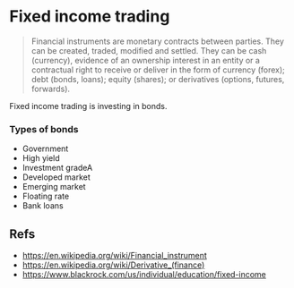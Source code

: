 # Fixed income trading

> Financial instruments are monetary contracts between parties. They can be
> created, traded, modified and settled. They can be cash (currency), evidence
> of an ownership interest in an entity or a contractual right to receive or
> deliver in the form of currency (forex); debt (bonds, loans); equity
> (shares); or derivatives (options, futures, forwards).

Fixed income trading is investing in bonds.

### Types of bonds
- Government
- High yield
- Investment gradeA
- Developed market
- Emerging market
- Floating rate
- Bank loans

## Refs
- https://en.wikipedia.org/wiki/Financial_instrument
- https://en.wikipedia.org/wiki/Derivative_(finance)
- https://www.blackrock.com/us/individual/education/fixed-income
